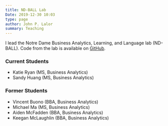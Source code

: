 ```yaml
---
title: ND-BALL Lab
Date: 2019-12-30 10:03
type: page
author: John P. Lalor
summary: Teaching
---
```



I lead the Notre Dame Business Analytics, Learning, and Language lab (ND-BALL).
Code from the lab is available on [GitHub][ball-github].

### Current Students

- Katie Ryan (MS, Business Analytics)
- Sandy Huang (MS, Business Analytics)

### Former Students 

- Vincent Buono (BBA, Business Analytics)
- Michael Ma (MS, Business Analytics)
- Aiden McFadden (BBA, Business Analytics)
- Keegan McLaughlin (BBA, Business Analytics)

[ball-github]:https://github.com/nd-ball

